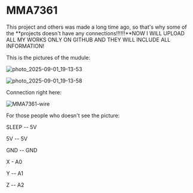 # MMA7361
This project and others was made a long time ago, so that's why some of the **projects doesn't have any connections!!!!!!**NOW I WILL UPLOAD ALL MY WORKS ONLY ON GITHUB AND THEY WILL INCLUDE ALL INFORMATION!

This is the pictures of the mudule:

![photo_2025-09-01_19-13-53](https://github.com/user-attachments/assets/6f9e5418-506f-406d-84ad-353f8551aed0)

![photo_2025-09-01_19-13-58](https://github.com/user-attachments/assets/329315b8-3dae-48ea-8dab-623b47908601)

Connection right here:


![MMA7361-wire](https://github.com/user-attachments/assets/baaa9ff3-c400-439d-95b8-b7263db24b90)


For those people who doesn't see the picture:

SLEEP -- 5V

5V -- 5V 

GND -- GND

X - A0

Y -- A1

Z -- A2 
